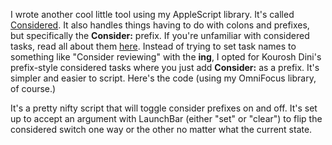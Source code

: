 I wrote another cool little tool using my AppleScript library. It's called [Considered](https://github.com/brandonpittman/OmniFocus). It also handles things having to do with colons and prefixes, but specifically the **Consider:** prefix. If you're unfamiliar with considered tasks, read all about them [here](http://www.usingomnifocus.com/2014/01/the-considered-task/). Instead of trying to set task names to something like "Consider reviewing" with the **ing**, I opted for Kourosh Dini's prefix-style considered tasks where you just add **Consider:** as a prefix. It's simpler and easier to script. Here's the code (using my OmniFocus library, of course.)

It's a pretty nifty script that will toggle consider prefixes on and off. It's set up to accept an argument with LaunchBar (either "set" or "clear") to flip the considered switch one way or the other no matter what the current state.
